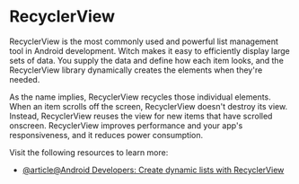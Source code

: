 # RecyclerView

RecyclerView is the most commonly used and powerful list management tool in Android development. Witch makes it easy to efficiently display large sets of data. You supply the data and define how each item looks, and the RecyclerView library dynamically creates the elements when they're needed.

As the name implies, RecyclerView recycles those individual elements. When an item scrolls off the screen, RecyclerView doesn't destroy its view. Instead, RecyclerView reuses the view for new items that have scrolled onscreen. RecyclerView improves performance and your app's responsiveness, and it reduces power consumption.

Visit the following resources to learn more:

- [@article@Android Developers: Create dynamic lists with RecyclerView](https://developer.android.com/develop/ui/views/layout/recyclerview)

